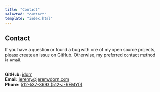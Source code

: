```yaml
---
title: "Contact"
selected: "contact"
template: "index.html"
---
```


Contact
----------

If you have a question or found a bug with one of my open source projects, please create an issue on GitHub. Otherwise, my preferred contact method is email.

<div style='margin-top: 30px;' class='linklist'>
	<div><strong>GitHub:</strong> <a href='https://github.com/jdorn' target='_blank'>jdorn</a></div>
	<div><strong>Email:</strong> <a href='mailto:jeremy@jeremydorn.com'>jeremy@jeremydorn.com</a></div>
	<div><strong>Phone:</strong> <a href='tel:512-537-3693'>512-537-3693 (512-JEREMYD)</a></div>
</div>
